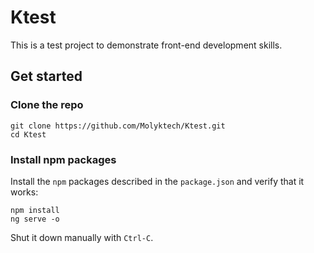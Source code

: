 # Ktest

This is a test project to demonstrate front-end development skills.

## Get started

### Clone the repo

```shell
git clone https://github.com/Molyktech/Ktest.git
cd Ktest
```

### Install npm packages

Install the `npm` packages described in the `package.json` and verify that it works:

```shell
npm install
ng serve -o
```

Shut it down manually with `Ctrl-C`.

